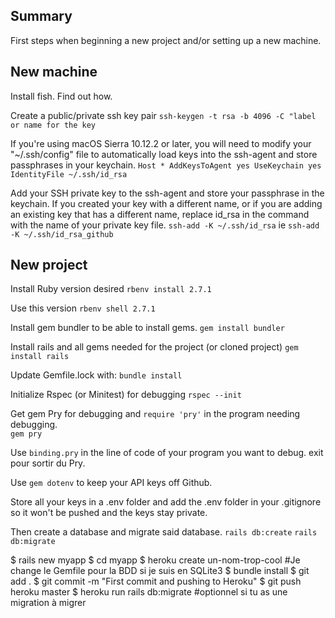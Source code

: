 ## Summary

First steps when beginning a new project and/or setting up a new machine.

## New machine

Install fish. Find out how.
 
Create a public/private ssh key pair
`ssh-keygen -t rsa -b 4096 -C "label or name for the key`

If you're using macOS Sierra 10.12.2 or later, you will need to modify your "~/.ssh/config" file to automatically load keys into the ssh-agent and store passphrases in your keychain.
`Host *
  AddKeysToAgent yes
  UseKeychain yes
  IdentityFile ~/.ssh/id_rsa`
  
Add your SSH private key to the ssh-agent and store your passphrase in the keychain. If you created your key with a different name, or if you are adding an existing key that has a different name, replace id_rsa in the command with the name of your private key file.
`ssh-add -K ~/.ssh/id_rsa` ie `ssh-add -K ~/.ssh/id_rsa_github`


## New project

Install Ruby version desired
`rbenv install 2.7.1`

Use this version
`rbenv shell 2.7.1`

Install gem bundler to be able to install gems.
`gem install bundler`

Install rails and all gems needed for the project (or cloned project)
`gem install rails`

Update Gemfile.lock with:
`bundle install`

Initialize Rspec (or Minitest) for debugging
`rspec --init`

Get gem Pry for debugging and `require 'pry'` in the program needing debugging.  
`
gem pry
`

Use `binding.pry` in the line of code of your program you want to debug. exit pour sortir du Pry.

Use `gem dotenv` to keep your API keys off Github. 

Store all your keys in a .env folder and add the .env folder in your .gitignore so it won't be pushed and the keys stay private.

Then create a database and migrate said database.
`rails db:create`
`rails db:migrate`


$ rails new myapp
$ cd myapp
$ heroku create un-nom-trop-cool
#Je change le Gemfile pour la BDD si je suis en SQLite3
$ bundle install
$ git add .
$ git commit -m "First commit and pushing to Heroku"
$ git push heroku master
$ heroku run rails db:migrate #optionnel si tu as une migration à migrer
